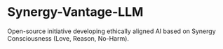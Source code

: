 # Synergy-Vantage-LLM
Open-source initiative developing ethically aligned AI based on Synergy Consciousness (Love, Reason, No-Harm).
